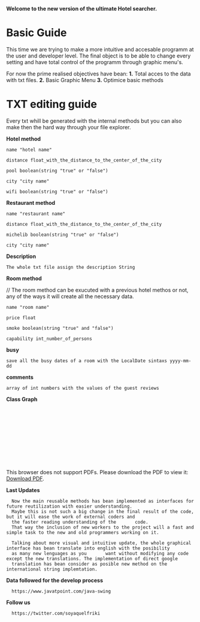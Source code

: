 **Welcome to the new version of the ultimate Hotel searcher.**

# Basic Guide

This time we are trying to make a more intuitive and accesable programm at the user and developer level.
The final object is to be able to change every setting and have total control of the programm through graphic menu's.

For now the prime realised objectives have bean:
    **1.** Total acces to the data with txt files.
    **2.** Basic Graphic Menu
    **3.** Optimice basic methods
    
# TXT editing guide
  Every txt whill be generated with the internal methods but you can also make then the hard way through your file explorer.
  
  **Hotel method**
  
    name "hotel name" 
    
    distance float_with_the_distance_to_the_center_of_the_city
    
    pool boolean(string "true" or "false")
    
    city "city name"
    
    wifi boolean(string "true" or "false")
    
  **Restaurant method**
  
    name "restaurant name" 
    
    distance float_with_the_distance_to_the_center_of_the_city
    
    michelib boolean(string "true" or "false")
    
    city "city name"
    
  **Description**
    
    The whole txt file assign the description String
    
  **Room method**
  
  // The room method can be exucuted with a previous hotel methos or not, any of the ways it will create all the necessary data.
    
    name "room name"
    
    price float
    
    smoke boolean(string "true" and "false")
    
    capability int_number_of_persons
    
  **busy**
    
    save all the busy dates of a room with the LocalDate sintaxs yyyy-mm-dd
    
  **comments**
    
    array of int numbers with the values of the guest reviews
    
  **Class Graph**
  
  <object data="https://github.com/Makesito/Graphic-Hotel-Searcher/blob/master/DiagramaGraphicHotel.pdf" type="application/pdf" width="700px" height="700px">
    <embed src="hhttps://github.com/Makesito/Graphic-Hotel-Searcher/blob/master/DiagramaGraphicHotel.pdf">
        <p>This browser does not support PDFs. Please download the PDF to view it: <a href="https://github.com/Makesito/Graphic-Hotel-Searcher/blob/master/DiagramaGraphicHotel.pdf">Download PDF</a>.</p>
    </embed>
</object>
    
    
  **Last Updates**
  
      Now the main reusable methods has bean implemented as interfaces for future reutilization with easier understanding.
      Maybe this is not such a big change in the final result of the code, but it will ease the work of external coders and
      the faster reading understanding of the       code.
      That way the inclusion of new workers to the project will a fast and simple task to the new and old programmers working on it.
      
      Talking about more visual and intuitive update, the whole graphical interface has bean translate into english with the posibility
      as many new lenguages as you       want without modifying any code except the new translations. The implementation of direct google
      translation has bean consider as posible new method on the international string implemtation.
      
      
  **Data followed for the develop process**
  
  
      https://www.javatpoint.com/java-swing
      
  **Follow us**
  
  
      https://twitter.com/soyaquelfriki
